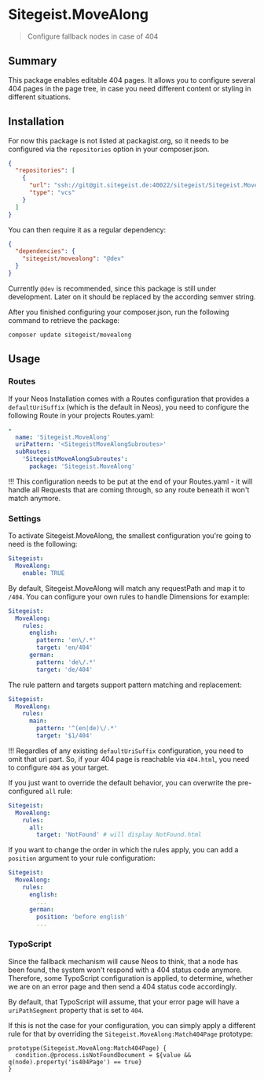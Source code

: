 # Sitegeist.MoveAlong

> Configure fallback nodes in case of 404

## Summary

This package enables editable 404 pages. It allows you to configure several 404 pages in the page tree, in case you need different content or styling in different situations.

## Installation

For now this package is not listed at packagist.org, so it needs to be configured via the `repositories` option in your composer.json.

```json
{
  "repositories": [
    {
      "url": "ssh://git@git.sitegeist.de:40022/sitegeist/Sitegeist.MoveAlong.git",
      "type": "vcs"
    }
  ]
}
```

You can then require it as a regular dependency:

```json
{
  "dependencies": {
    "sitegeist/movealong": "@dev"
  }
}
```

Currently `@dev` is recommended, since this package is still under development. Later on it should be replaced by the according semver string.

After you finished configuring your composer.json, run the following command to retrieve the package:

```shell
composer update sitegeist/movealong
```

## Usage

### Routes

If your Neos Installation comes with a Routes configuration that provides a `defaultUriSuffix` (which is the default in Neos), you need to configure the following Route in your projects Routes.yaml:

```yaml
-
  name: 'Sitegeist.MoveAlong'
  uriPattern: '<SitegeistMoveAlongSubroutes>'
  subRoutes:
    'SitegeistMoveAlongSubroutes':
      package: 'Sitegeist.MoveAlong'
```

!!! This configuration needs to be put at the end of your Routes.yaml - it will handle all Requests that are coming through, so any route beneath it won't match anymore.

### Settings

To activate Sitegeist.MoveAlong, the smallest configuration you're going to need is the following:

```yaml
Sitegeist:
  MoveAlong:
    enable: TRUE
```

By default, Sitegeist.MoveAlong will match any requestPath and map it to `/404`. You can configure your own rules to handle Dimensions for example:

```yaml
Sitegeist:
  MoveAlong:
    rules:
      english:
        pattern: 'en\/.*'
        target: 'en/404'
      german:
        pattern: 'de\/.*'
        target: 'de/404'
```

The rule pattern and targets support pattern matching and replacement:

```yaml
Sitegeist:
  MoveAlong:
    rules:
      main:
        pattern: '^(en|de)\/.*'
        target: '$1/404'
```

!!! Regardles of any existing `defaultUriSuffix` configuration, you need to omit that uri part. So, if your 404 page is reachable via `404.html`, you need to configure `404` as your target.

If you just want to override the default behavior, you can overwrite the pre-configured `all` rule:

```yaml
Sitegeist:
  MoveAlong:
    rules:
      all:
        target: 'NotFound' # will display NotFound.html
```

If you want to change the order in which the rules apply, you can add a `position` argument to your rule configuration:

```yaml
Sitegeist:
  MoveAlong:
    rules:
      english:
        ...
      german:
        position: 'before english'
        ...
```

### TypoScript

Since the fallback mechanism will cause Neos to think, that a node has been found, the system won't respond with a 404 status code anymore. Therefore, some TypoScript configuration is applied, to determine, whether we are on an error page and then send a 404 status code accordingly.

By default, that TypoScript will assume, that your error page will have a `uriPathSegment` property that is set to `404`.

If this is not the case for your configuration, you can simply apply a different rule for that by overriding the `Sitegeist.MoveAlong:Match404Page` prototype:

```typoscript2
prototype(Sitegeist.MoveAlong:Match404Page) {
  condition.@process.isNotFoundDocument = ${value && q(node).property('is404Page') == true}
}
```
